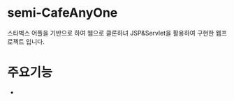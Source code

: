 <div>
  <h1>semi-CafeAnyOne</h1>
  스타벅스 어플을 기반으로 하여 웹으로 클론하녀 JSP&Servlet을 활용하여 구현한 웹프로젝트 입니다.
</div>
<div>
  <h1>주요기능</h1>
  <div>  
      <ul>
      <li><a href="https://near-blackbird-72e.notion.site/18c0d6f8e278438a9fa661e6594792be></a>요구사항 정의서</li>
      </ul>
              
    </div>

  

      

</div>


